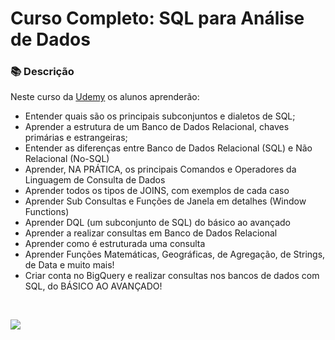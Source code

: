 # Curso Completo: SQL para Análise de Dados 

### 📚  Descrição

Neste curso da [Udemy](https://www.udemy.com/course/curso-completo-sql-para-analise-de-dados/) os alunos aprenderão:

- Entender quais são os principais subconjuntos e dialetos de SQL;
- Aprender a estrutura de um Banco de Dados Relacional, chaves primárias e estrangeiras;
- Entender as diferenças entre Banco de Dados Relacional (SQL) e Não Relacional (No-SQL)
- Aprender, NA PRÁTICA, os principais Comandos e Operadores da Linguagem de Consulta de Dados
- Aprender todos os tipos de JOINS, com exemplos de cada caso
- Aprender Sub Consultas e Funções de Janela em detalhes (Window Functions)
- Aprender DQL (um subconjunto de SQL) do básico ao avançado
- Aprender a realizar consultas em Banco de Dados Relacional
- Aprender como é estruturada uma consulta
- Aprender Funções Matemáticas, Geográficas, de Agregação, de Strings, de Data e muito mais!
- Criar conta no BigQuery e realizar consultas nos bancos de dados com SQL, do BÁSICO AO AVANÇADO!



&nbsp;



<a href="https://www.linkedin.com/in/claudia-nogueira-dos-anjos-b71726215/" target="_blank">
        <img src="https://img.shields.io/badge/claudiaanjos-%230077B5.svg?&style=for-the-badge&logo=linkedin&logoColor=white&link=mailto:https://www.linkedin.com/in/claudia-nogueira-dos-anjos-093407180/">
</a>
